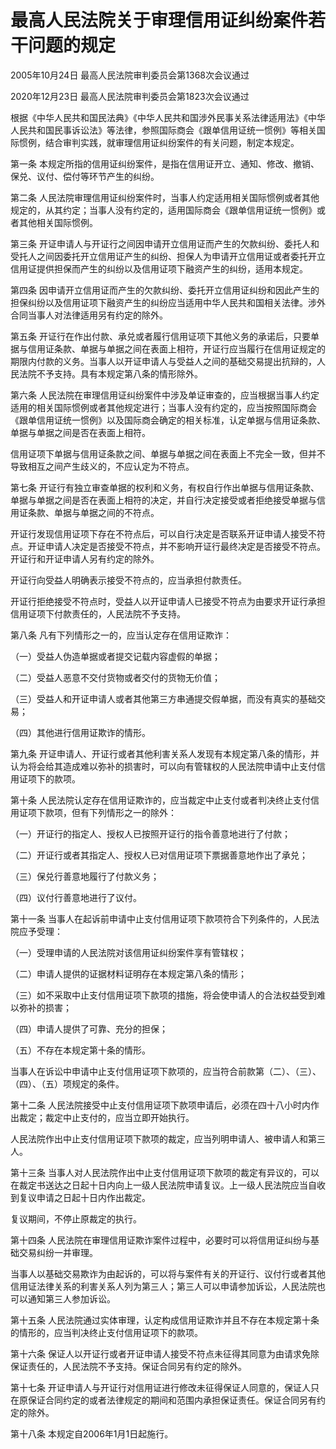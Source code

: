 # 最高人民法院关于审理信用证纠纷案件若干问题的规定

2005年10月24日 最高人民法院审判委员会第1368次会议通过

2020年12月23日 最高人民法院审判委员会第1823次会议通过

根据《中华人民共和国民法典》《中华人民共和国涉外民事关系法律适用法》《中华人民共和国民事诉讼法》等法律，参照国际商会《跟单信用证统一惯例》等相关国际惯例，结合审判实践，就审理信用证纠纷案件的有关问题，制定本规定。

第一条 本规定所指的信用证纠纷案件，是指在信用证开立、通知、修改、撤销、保兑、议付、偿付等环节产生的纠纷。

第二条 人民法院审理信用证纠纷案件时，当事人约定适用相关国际惯例或者其他规定的，从其约定；当事人没有约定的，适用国际商会《跟单信用证统一惯例》或者其他相关国际惯例。

第三条 开证申请人与开证行之间因申请开立信用证而产生的欠款纠纷、委托人和受托人之间因委托开立信用证产生的纠纷、担保人为申请开立信用证或者委托开立信用证提供担保而产生的纠纷以及信用证项下融资产生的纠纷，适用本规定。

第四条 因申请开立信用证而产生的欠款纠纷、委托开立信用证纠纷和因此产生的担保纠纷以及信用证项下融资产生的纠纷应当适用中华人民共和国相关法律。涉外合同当事人对法律适用另有约定的除外。

第五条 开证行在作出付款、承兑或者履行信用证项下其他义务的承诺后，只要单据与信用证条款、单据与单据之间在表面上相符，开证行应当履行在信用证规定的期限内付款的义务。当事人以开证申请人与受益人之间的基础交易提出抗辩的，人民法院不予支持。具有本规定第八条的情形除外。

第六条 人民法院在审理信用证纠纷案件中涉及单证审查的，应当根据当事人约定适用的相关国际惯例或者其他规定进行；当事人没有约定的，应当按照国际商会《跟单信用证统一惯例》以及国际商会确定的相关标准，认定单据与信用证条款、单据与单据之间是否在表面上相符。

信用证项下单据与信用证条款之间、单据与单据之间在表面上不完全一致，但并不导致相互之间产生歧义的，不应认定为不符点。

第七条 开证行有独立审查单据的权利和义务，有权自行作出单据与信用证条款、单据与单据之间是否在表面上相符的决定，并自行决定接受或者拒绝接受单据与信用证条款、单据与单据之间的不符点。

开证行发现信用证项下存在不符点后，可以自行决定是否联系开证申请人接受不符点。开证申请人决定是否接受不符点，并不影响开证行最终决定是否接受不符点。开证行和开证申请人另有约定的除外。

开证行向受益人明确表示接受不符点的，应当承担付款责任。

开证行拒绝接受不符点时，受益人以开证申请人已接受不符点为由要求开证行承担信用证项下付款责任的，人民法院不予支持。

第八条 凡有下列情形之一的，应当认定存在信用证欺诈：

（一）受益人伪造单据或者提交记载内容虚假的单据；

（二）受益人恶意不交付货物或者交付的货物无价值；

（三）受益人和开证申请人或者其他第三方串通提交假单据，而没有真实的基础交易；

（四）其他进行信用证欺诈的情形。

第九条 开证申请人、开证行或者其他利害关系人发现有本规定第八条的情形，并认为将会给其造成难以弥补的损害时，可以向有管辖权的人民法院申请中止支付信用证项下的款项。

第十条 人民法院认定存在信用证欺诈的，应当裁定中止支付或者判决终止支付信用证项下款项，但有下列情形之一的除外：

（一）开证行的指定人、授权人已按照开证行的指令善意地进行了付款；

（二）开证行或者其指定人、授权人已对信用证项下票据善意地作出了承兑；

（三）保兑行善意地履行了付款义务；

（四）议付行善意地进行了议付。

第十一条 当事人在起诉前申请中止支付信用证项下款项符合下列条件的，人民法院应予受理：

（一）受理申请的人民法院对该信用证纠纷案件享有管辖权；

（二）申请人提供的证据材料证明存在本规定第八条的情形；

（三）如不采取中止支付信用证项下款项的措施，将会使申请人的合法权益受到难以弥补的损害；

（四）申请人提供了可靠、充分的担保；

（五）不存在本规定第十条的情形。

当事人在诉讼中申请中止支付信用证项下款项的，应当符合前款第（二）、（三）、（四）、（五）项规定的条件。

第十二条 人民法院接受中止支付信用证项下款项申请后，必须在四十八小时内作出裁定；裁定中止支付的，应当立即开始执行。

人民法院作出中止支付信用证项下款项的裁定，应当列明申请人、被申请人和第三人。

第十三条 当事人对人民法院作出中止支付信用证项下款项的裁定有异议的，可以在裁定书送达之日起十日内向上一级人民法院申请复议。上一级人民法院应当自收到复议申请之日起十日内作出裁定。

复议期间，不停止原裁定的执行。

第十四条 人民法院在审理信用证欺诈案件过程中，必要时可以将信用证纠纷与基础交易纠纷一并审理。

当事人以基础交易欺诈为由起诉的，可以将与案件有关的开证行、议付行或者其他信用证法律关系的利害关系人列为第三人；第三人可以申请参加诉讼，人民法院也可以通知第三人参加诉讼。

第十五条 人民法院通过实体审理，认定构成信用证欺诈并且不存在本规定第十条的情形的，应当判决终止支付信用证项下的款项。

第十六条 保证人以开证行或者开证申请人接受不符点未征得其同意为由请求免除保证责任的，人民法院不予支持。保证合同另有约定的除外。

第十七条 开证申请人与开证行对信用证进行修改未征得保证人同意的，保证人只在原保证合同约定的或者法律规定的期间和范围内承担保证责任。保证合同另有约定的除外。

第十八条 本规定自2006年1月1日起施行。

